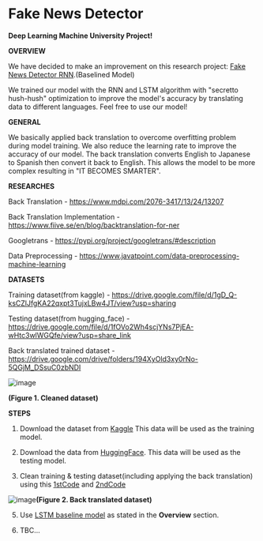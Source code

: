 # Fake News Detector

**Deep Learning Machine University Project!**

**OVERVIEW**

We have decided to make an improvement on this research project: [Fake News Detector RNN](https://www.kaggle.com/code/muhammadwaseem123/fake-news-detector-rnn).(Baselined Model)

We trained our model with the RNN and LSTM algorithm with "secretto hush-hush" optimization to improve the model's accuracy by translating data to different languages. Feel free to use our model!

**GENERAL**

We basically applied back translation to overcome overfitting problem during model training. We also reduce the learning rate to improve the accuracy of our model. The back translation converts English to Japanese to Spanish then convert it back to English. This allows the model to be more complex resulting in "IT BECOMES SMARTER".

**RESEARCHES**

Back Translation - https://www.mdpi.com/2076-3417/13/24/13207

Back Translation Implementation - https://www.fiive.se/en/blog/backtranslation-for-ner

Googletrans - https://pypi.org/project/googletrans/#description

Data Preprocessing - https://www.javatpoint.com/data-preprocessing-machine-learning

**DATASETS**

Training dataset(from kaggle) - https://drive.google.com/file/d/1gD_Q-ksCZlJfgKA22qxpt3TujxLBw4JT/view?usp=sharing

Testing dataset(from hugging_face) - https://drive.google.com/file/d/1fOVo2Wh4scjYNs7PjEA-wHtc3wlWGQfe/view?usp=share_link

Back translated trained dataset - https://drive.google.com/drive/folders/194XyOld3xy0rNo-5QGjM_DSsuC0zbNDI

![image](https://github.com/user-attachments/assets/72aade97-bc93-49d7-a43a-80d3af4a433c)

**(Figure 1. Cleaned dataset)**

**STEPS**

1. Download the dataset from [Kaggle](https://www.kaggle.com/code/muhammadwaseem123/fake-news-detector-rnn) This data will be used as the training model.

2. Download the data from [HuggingFace](https://drive.google.com/file/d/1fOVo2Wh4scjYNs7PjEA-wHtc3wlWGQfe/view). This data will be used as the testing model.

3. Clean training & testing dataset(including applying the back translation) using this [1stCode](https://github.com/yamerooo123/Political-Fake-News-Detector-NLP/blob/main/0.PreprocessedDataset.ipynb) and [2ndCode](https://github.com/yamerooo123/Political-Fake-News-Detector-NLP/blob/main/4.Back_Translate.ipynb)

![image](https://github.com/user-attachments/assets/2d405136-bc4e-4dd9-9f89-f688f8b18179)**(Figure 2. Back translated dataset)**


5. Use [LSTM baseline model](https://github.com/yamerooo123/Political-Fake-News-Detector-NLP/blob/main/1.baseline_model.ipynb) as stated in the **Overview** section. 

6. TBC...
